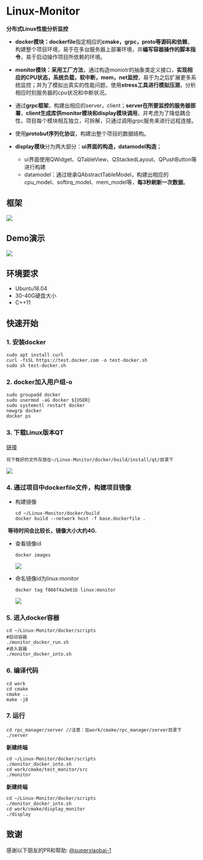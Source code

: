 # Linux-Monitor

**分布式Linux性能分析监控**

* **docker模块：dockerfile**指定相应的**cmake，grpc，proto等源码和依赖**，构建整个项目环境，易于在多台服务器上部署环境，并**编写容器操作的脚本指令**，易于启动操作项目所依赖的环境。

* **monitor模块：**采用**工厂方法**，通过构造moniotr的抽象类定义接口，**实现相应的CPU状态，系统负载，软中断，mem，net监控**，易于为之后扩展更多系统监控；并为了模拟出真实的性能问题，使用**stress工具进行模拟压测**，分析相应时刻服务器的cpu状况和中断状况。

* 通过**grpc框架**，构建出相应的server，client；**server在所要监控的服务器部署**，**client生成库供monitor模块和display模块调用**，并考虑为了降低耦合性，项目每个模块相互独立，可拆解，只通过调用grpc服务来进行远程连接。

* 使用**protobuf序列化协议**，构建出整个项目的数据结构。

* **display模块**分为两大部分：**ui界面的构造，datamodel构造**；
  * ui界面使用QWidget、QTableView、QStackedLayout、QPushButton等进行构建
  * datamodel：通过继承QAbstractTableModel，构建出相应的cpu_model、softirq_model、mem_model等，**每3秒刷新一次数据**。

## 框架

![](https://cdn.jsdelivr.net/gh/clannadbing/Image-Hosting@main/20240131/1.png)

## Demo演示

![](https://cdn.jsdelivr.net/gh/clannadbing/Image-Hosting@main/20240131/2.gif)

## 环境要求

* Ubuntu18.04
* 30-40G硬盘大小
* C++11

## 快速开始

### 1. 安装docker

```
sudo apt install curl
curl -fsSL https://test.docker.com -o test-docker.sh
sudo sh test-docker.sh
```

### 2. docker加入用户组-o

```
sudo groupadd docker
sudo usermod -aG docker ${USER}
sudo systemctl restart docker
newgrp docker
docker ps
```

### 3. 下载Linux版本QT

[链接](https://download.qt.io/archive/qt/5.12/5.12.9/qt-opensource-linux-x64-5.12.9.run)

```
将下载好的文件存放在~/Linux-Monitor/docker/build/install/qt/目录下
```

![](https://cdn.jsdelivr.net/gh/clannadbing/Image-Hosting@main/20240131/3.png) 

### 4.  通过项目中dockerfile文件，构建项目镜像

* 构建镜像

  ```
  cd ~/Linux-Monitor/docker/build
  docker build --network host -f base.dockerfile .
  ```

​       **等待时间会比较长，镜像大小大约4G.**

* 查看镜像id

  ```
  docker images
  ```
  
  ![](https://cdn.jsdelivr.net/gh/clannadbing/Image-Hosting@main/20240131/4.png) 

* 命名镜像id为linux:monitor

  ```
  docker tag f866f4a3e61b linux:monitor
  ```

  ![](https://cdn.jsdelivr.net/gh/clannadbing/Image-Hosting@main/20240131/5.png) 

### 5.  进入docker容器

```
cd ~/Linux-Monitor/docker/scripts
#启动容器
./monitor_docker_run.sh 
#进入容器
./monitor_docker_into.sh
```

### 6. 编译代码

```
cd work
cd cmake
cmake ..
make -j8
```

### 7. 运行

```
cd rpc_manager/server //注意：在work/cmake/rpc_manager/server目录下
./server
```

**新建终端**

```
cd ~/Linux-Monitor/docker/scripts
./monitor_docker_into.sh
cd work/cmake/test_monitor/src
./monitor
```

**新建终端**

```
cd ~/Linux-Monitor/docker/scripts
./monitor_docker_into.sh
cd work/cmake/display_monitor
./display
```

## 致谢

感谢以下朋友的PR和帮助: [@superxiaobai-1](https://github.com/superxiaobai-1)

